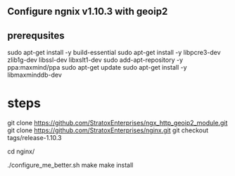 ## Configure ngnix v1.10.3 with geoip2 

## prerequsites
sudo apt-get install -y build-essential
sudo apt-get install -y libpcre3-dev zlib1g-dev libssl-dev libxslt1-dev
sudo add-apt-repository -y ppa:maxmind/ppa
sudo apt-get update
sudo apt-get install -y libmaxminddb-dev

# steps
git clone https://github.com/StratoxEnterprises/ngx_http_geoip2_module.git
git clone https://github.com/StratoxEnterprises/nginx.git
git checkout tags/release-1.10.3

cd nginx/

./configure_me_better.sh
make
make install

